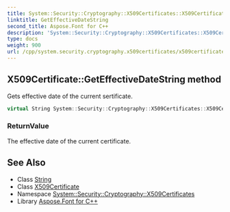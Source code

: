 ```yaml
---
title: System::Security::Cryptography::X509Certificates::X509Certificate::GetEffectiveDateString method
linktitle: GetEffectiveDateString
second_title: Aspose.Font for C++
description: 'System::Security::Cryptography::X509Certificates::X509Certificate::GetEffectiveDateString method. Gets effective date of the current sertificate in C++.'
type: docs
weight: 900
url: /cpp/system.security.cryptography.x509certificates/x509certificate/geteffectivedatestring/
---
```

## X509Certificate::GetEffectiveDateString method


Gets effective date of the current sertificate.

```cpp
virtual String System::Security::Cryptography::X509Certificates::X509Certificate::GetEffectiveDateString() const
```


### ReturnValue

The effective date of the current certificate.

## See Also

* Class [String](../../../system/string/)
* Class [X509Certificate](../)
* Namespace [System::Security::Cryptography::X509Certificates](../../)
* Library [Aspose.Font for C++](../../../)
